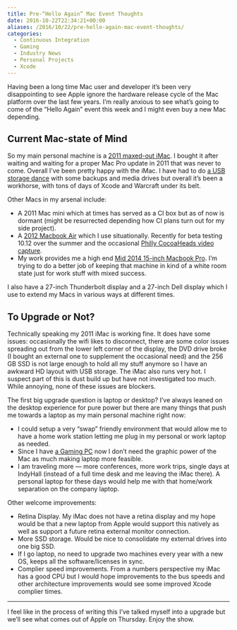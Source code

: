 ```yaml
---
title: Pre-“Hello Again” Mac Event Thoughts
date: 2016-10-22T22:34:21+00:00
aliases: /2016/10/22/pre-hello-again-mac-event-thoughts/
categories:
  - Continuous Integration
  - Gaming
  - Industry News
  - Personal Projects
  - Xcode
---
```


Having been a long time Mac user and developer it&#8217;s been very disappointing to see Apple ignore the hardware release cycle of the Mac platform over the last few years. I&#8217;m really anxious to see what&#8217;s going to come of the &#8220;Hello Again&#8221; event this week and I might even buy a new Mac depending.

## Current Mac-state of Mind

So my main personal machine is a [2011 maxed-out iMac][1]. I bought it after waiting and waiting for a proper Mac Pro update in 2011 that was never to come. Overall I&#8217;ve been pretty happy with the iMac. I have had to do [a USB storage dance][2] with some backups and media drives but overall it&#8217;s been a workhorse, with tons of days of Xcode and Warcraft under its belt.

Other Macs in my arsenal include:

- A 2011 Mac mini which at times has served as a CI box but as of now is dormant (might be resurrected depending how CI plans turn out for my side project).
- A [2012 Macbook Air][3] which I use situationally. Recently for beta testing 10.12 over the summer and the occasional [Philly CocoaHeads video capture][4].
- My work provides me a high end [Mid 2014 15-inch Macbook Pro][5]. I&#8217;m trying to do a better job of keeping that machine in kind of a white room state just for work stuff with mixed success.

I also have a 27-inch Thunderbolt display and a 27-inch Dell display which I use to extend my Macs in various ways at different times.

## To Upgrade or Not?

Technically speaking my 2011 iMac is working fine. It does have some issues: occasionally the wifi likes to disconnect, there are some color issues spreading out from the lower left corner of the display, the DVD drive broke (I bought an external one to supplement the occasional need) and the 256 GB SSD is not large enough to hold all my stuff anymore so I have an awkward HD layout with USB storage. The iMac also runs very hot. I suspect part of this is dust build up but have not investigated too much. While annoying, none of these issues are blockers.

The first big upgrade question is laptop or desktop? I&#8217;ve always leaned on the desktop experience for pure power but there are many things that push me towards a laptop as my main personal machine right now:

- I could setup a very &#8220;swap&#8221; friendly environment that would allow me to have a home work station letting me plug in my personal or work laptop as needed.
- Since I have [a Gaming PC][6] now I don&#8217;t need the graphic power of the Mac as much making laptop more feasible.
- I am traveling more &#8212; more conferences, more work trips, single days at IndyHall (instead of a full time desk and me leaving the iMac there). A personal laptop for these days would help me with that home/work separation on the company laptop.

Other welcome improvements:

- Retina Display. My iMac does not have a retina display and my hope would be that a new laptop from Apple would support this natively as well as support a future retina external monitor connection.
- More SSD storage. Would be nice to consolidate my external drives into one big SSD.
- If I go laptop, no need to upgrade two machines every year with a new OS, keeps all the software/licenses in sync.
- Complier speed improvements. From a numbers perspective my iMac has a good CPU but I would hope improvements to the bus speeds and other architecture improvements would see some improved Xcode complier times.

---

I feel like in the process of writing this I&#8217;ve talked myself into a upgrade but we&#8217;ll see what comes out of Apple on Thursday. Enjoy the show.

[1]: https://support.apple.com/kb/SP689?locale=en_US
[2]: http://mikezornek.com/2013/04/16/a-mac-pro-guy-getting-by-in-an-imac-world-storage/
[3]: https://support.apple.com/kb/sp670?locale=en_US
[4]: http://mikezornek.com/2016/02/02/how-we-record-talks-at-philly-cocoaheads/
[5]: https://support.apple.com/kb/sp704?locale=en_US
[6]: http://mikezornek.com/2016/06/19/my-new-pc-gaming-computer/
